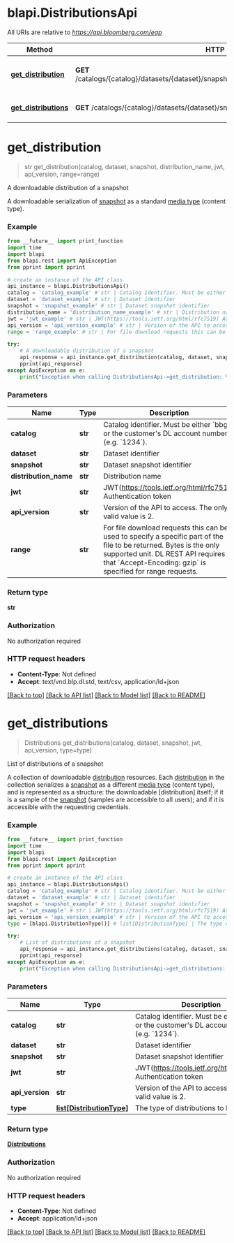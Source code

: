 # blapi.DistributionsApi

All URIs are relative to *https://api.bloomberg.com/eap*

Method | HTTP request | Description
------------- | ------------- | -------------
[**get_distribution**](DistributionsApi.md#get_distribution) | **GET** /catalogs/{catalog}/datasets/{dataset}/snapshots/{snapshot}/distributions/{distributionName} | A downloadable distribution of a snapshot
[**get_distributions**](DistributionsApi.md#get_distributions) | **GET** /catalogs/{catalog}/datasets/{dataset}/snapshots/{snapshot}/distributions/ | List of distributions of a snapshot

# **get_distribution**
> str get_distribution(catalog, dataset, snapshot, distribution_name, jwt, api_version, range=range)

A downloadable distribution of a snapshot

A downloadable serialization of [snapshot](#tag/snapshots) as a standard [media type](https://www.w3.org/TR/vocab-dcat-2/#Property:distribution_media_type) (content type). 

### Example
```python
from __future__ import print_function
import time
import blapi
from blapi.rest import ApiException
from pprint import pprint

# create an instance of the API class
api_instance = blapi.DistributionsApi()
catalog = 'catalog_example' # str | Catalog identifier. Must be either `bbg` or the customer's DL account number (e.g. `1234`).
dataset = 'dataset_example' # str | Dataset identifier
snapshot = 'snapshot_example' # str | Dataset snapshot identifier
distribution_name = 'distribution_name_example' # str | Distribution name
jwt = 'jwt_example' # str | JWT(https://tools.ietf.org/html/rfc7519) Authentication token
api_version = 'api_version_example' # str | Version of the API to access. The only valid value is 2.
range = 'range_example' # str | For file download requests this can be used to specify a specific part of the file to be returned. Bytes is the only supported unit. DL REST API requires that `Accept-Encoding: gzip` is specified for range requests. (optional)

try:
    # A downloadable distribution of a snapshot
    api_response = api_instance.get_distribution(catalog, dataset, snapshot, distribution_name, jwt, api_version, range=range)
    pprint(api_response)
except ApiException as e:
    print("Exception when calling DistributionsApi->get_distribution: %s\n" % e)
```

### Parameters

Name | Type | Description  | Notes
------------- | ------------- | ------------- | -------------
 **catalog** | **str**| Catalog identifier. Must be either &#x60;bbg&#x60; or the customer&#x27;s DL account number (e.g. &#x60;1234&#x60;). | 
 **dataset** | **str**| Dataset identifier | 
 **snapshot** | **str**| Dataset snapshot identifier | 
 **distribution_name** | **str**| Distribution name | 
 **jwt** | **str**| JWT(https://tools.ietf.org/html/rfc7519) Authentication token | 
 **api_version** | **str**| Version of the API to access. The only valid value is 2. | 
 **range** | **str**| For file download requests this can be used to specify a specific part of the file to be returned. Bytes is the only supported unit. DL REST API requires that &#x60;Accept-Encoding: gzip&#x60; is specified for range requests. | [optional] 

### Return type

**str**

### Authorization

No authorization required

### HTTP request headers

 - **Content-Type**: Not defined
 - **Accept**: text/vnd.blp.dl.std, text/csv, application/ld+json

[[Back to top]](#) [[Back to API list]](../README.md#documentation-for-api-endpoints) [[Back to Model list]](../README.md#documentation-for-models) [[Back to README]](../README.md)

# **get_distributions**
> Distributions get_distributions(catalog, dataset, snapshot, jwt, api_version, type=type)

List of distributions of a snapshot

A collection of downloadable [distribution](#tag/distribution) resources. Each [distribution](#tag/distributions) in the collection serializes a [snapshot](#tag/snapshots) as a different [media type](https://www.w3.org/TR/vocab-dcat-2/#Property:distribution_media_type) (content type), and is represented as a structure: the downloadable [distribution] itself; if it is a sample of the [snapshot](#tag/snapshots) (samples are accessible to all users); and if it is accessible with the requesting credentials. 

### Example
```python
from __future__ import print_function
import time
import blapi
from blapi.rest import ApiException
from pprint import pprint

# create an instance of the API class
api_instance = blapi.DistributionsApi()
catalog = 'catalog_example' # str | Catalog identifier. Must be either `bbg` or the customer's DL account number (e.g. `1234`).
dataset = 'dataset_example' # str | Dataset identifier
snapshot = 'snapshot_example' # str | Dataset snapshot identifier
jwt = 'jwt_example' # str | JWT(https://tools.ietf.org/html/rfc7519) Authentication token
api_version = 'api_version_example' # str | Version of the API to access. The only valid value is 2.
type = [blapi.DistributionType()] # list[DistributionType] | The type of distributions to be returned (optional)

try:
    # List of distributions of a snapshot
    api_response = api_instance.get_distributions(catalog, dataset, snapshot, jwt, api_version, type=type)
    pprint(api_response)
except ApiException as e:
    print("Exception when calling DistributionsApi->get_distributions: %s\n" % e)
```

### Parameters

Name | Type | Description  | Notes
------------- | ------------- | ------------- | -------------
 **catalog** | **str**| Catalog identifier. Must be either &#x60;bbg&#x60; or the customer&#x27;s DL account number (e.g. &#x60;1234&#x60;). | 
 **dataset** | **str**| Dataset identifier | 
 **snapshot** | **str**| Dataset snapshot identifier | 
 **jwt** | **str**| JWT(https://tools.ietf.org/html/rfc7519) Authentication token | 
 **api_version** | **str**| Version of the API to access. The only valid value is 2. | 
 **type** | [**list[DistributionType]**](DistributionType.md)| The type of distributions to be returned | [optional] 

### Return type

[**Distributions**](Distributions.md)

### Authorization

No authorization required

### HTTP request headers

 - **Content-Type**: Not defined
 - **Accept**: application/ld+json

[[Back to top]](#) [[Back to API list]](../README.md#documentation-for-api-endpoints) [[Back to Model list]](../README.md#documentation-for-models) [[Back to README]](../README.md)

